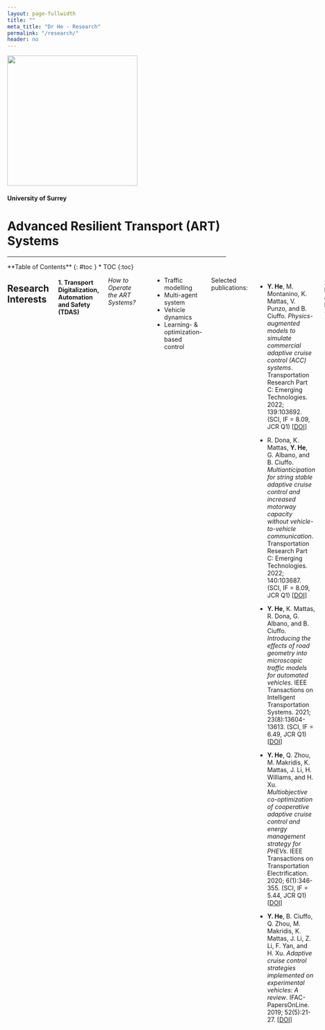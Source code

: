```yaml
---
layout: page-fullwidth
title: ""
meta_title: "Dr He - Research"
permalink: "/research/"
header: no
---
```


<img src="{{ site.urlimg }}surrey_art_600x190.jpg" alt="" width="300">

<h4>University of Surrey</h4>

<h1>Advanced Resilient Transport (ART) Systems</h1>

----

<div class="row">
<div class="medium-4 medium-push-8 columns" markdown="1">
<div class="panel radius" markdown="1">
**Table of Contents**
{: #toc }
*  TOC
{:toc}
</div>
</div><!-- /.medium-4.columns -->

<div class="medium-8 medium-pull-4 columns" markdown="1">

## Research Interests

#### **1. Transport Digitalization, Automation and Safety (TDAS)**

*How to Operate the ART Systems?*

----
- Traffic modelling
- Multi-agent system
- Vehicle dynamics
- Learning- & optimization-based control

Selected publications:
- **Y. He**, M. Montanino, K. Mattas, V. Punzo, and B. Ciuffo. *Physics-augmented models to simulate commercial adaptive cruise control (ACC) systems*. Transportation Research Part C: Emerging Technologies. 2022; 139:103692. (SCI, IF = 8.09, JCR Q1) [<a href="https://doi.org/10.1016/j.trc.2022.103692" target="_blank">DOI</a>]

- R. Dona, K. Mattas, **Y. He**, G. Albano, and B. Ciuffo. *Multianticipation for string stable adaptive cruise control and increased motorway capacity without vehicle-to-vehicle communication*. Transportation Research Part C: Emerging Technologies. 2022; 140:103687. (SCI, IF = 8.09, JCR Q1) [<a href="https://doi.org/10.1016/j.trc.2022.103687" target="_blank">DOI</a>]

- **Y. He**, K. Mattas, R. Dona, G. Albano, and B. Ciuffo. *Introducing the effects of road geometry into microscopic traffic models for automated vehicles*. IEEE Transactions on Intelligent Transportation Systems. 2021; 23(8):13604-13613. (SCI, IF = 6.49, JCR Q1) [<a href="https://doi.org/10.1109/TITS.2021.3126049" target="_blank">DOI</a>]

- **Y. He**, Q. Zhou, M. Makridis, K. Mattas, J. Li, H. Williams, and H. Xu. *Multiobjective co-optimization of cooperative adaptive cruise control and energy management strategy for PHEVs*. IEEE Transactions on Transportation Electrification. 2020; 6(1):346-355. (SCI, IF = 5.44, JCR Q1) [<a href="https://doi.org/10.1109/TTE.2020.2974588" target="_blank">DOI</a>]

- **Y. He**, B. Ciuffo, Q. Zhou, M. Makridis, K. Mattas, J. Li, Z. Li, F. Yan, and H. Xu. *Adaptive cruise control strategies implemented on experimental vehicles: A review*. IFAC-PapersOnLine. 2019; 52(5):21-27. [<a href="https://doi.org/10.1016/j.ifacol.2019.09.004" target="_blank">DOI</a>]

#### **2. Transport Electrification and Decarbonization (TED)**<br>

*How to Fuel the ART Systems?*

----
- Energy/battery management of electrified powertrain
- Renewable fuels
- Multi-objective optimal design

Selected publications:
- **Y. He**, M. Makridis, K. Mattas, G. Fontaras, B. Ciuffo, and H. Xu. *Introducing electrified vehicle dynamics in traffic simulation*. Transportation Research Record. 2020; 2674(9):776-791. (SCI, IF = 1.56, JCR Q3) [<a href="https://doi.org/10.1177/0361198120931842" target="_blank">DOI</a>]

- **Y. He**, C. Wang, Q. Zhou, J. Li, M. Makridis, H. Williams, G. Lu, and H. Xu. *Multiobjective component sizing of a hybrid ethanol-electric vehicle propulsion system*. Applied Energy. 2020; 266:114843. (SCI, IF = 9.75, JCR Q1) [<a href="https://doi.org/10.1016/j.apenergy.2020.114843" target="_blank">DOI</a>]

- Y. Wang, D. Qiu, **Y. He**, Q. Zhou, G. Strbac. *Multi-agent reinforcement learning for electric vehicle decarbonized routing and scheduling*. [Under Review]

- **Y. He**, X. Gao, Y. Qiao, and M. Xu. *Occurrence forms of key ash-forming elements in defatted microalgal biomass*. Fuel. 2017; 200:182-185. (SCI, IF = 6.61, JCR Q1) [<a href="https://doi.org/10.1016/j.fuel.2017.03.044" target="_blank">DOI</a>]

20161201. **Y. He**, D. Yu, T. Lei, W. Lv, and M. Xu. *Chemical looping CO<sub>2</sub>/CH<sub>4</sub> reforming using Fe-based oxygen carrier for syngas production*. CIESC Journal/Huagong Xuebao. 2016; 67(12):5222-5228. [<a href="https://hgxb.cip.com.cn/EN/10.11949/j.issn.0438-1157.20160698" target="_blank">DOI</a>]

#### **3. Geo-Spatiotemporal Sensing and Data Mining (GSDM)**

*How to Monitor the ART Systems?*

----
- Vehicle trajectories & traffic flow
- Vehicle diagnostics 
- Satellite & drone thermal infrared (TIR) imaging

Selected publications:
- B. Ciuffo, K. Mattas, M. Makridis, G. Albano, A. Anesiadou, **Y. He**, S. Josvai, D. Komnos, M. Pataki, S. Vass, and Z. Szalay. *Requiem on the positive effects of commercial adaptive cruise control on motorway traffic and recommendations for future automated driving systems*. Transportation Research Part C: Emerging Technologies. 2021; 130:103305. (SCI, IF = 8.09, JCR Q1) [<a href="https://doi.org/10.1016/j.trc.2021.103305" target="_blank">DOI</a>]

- **Y. He**, M. Makridis, G. Fontaras, K. Mattas, H. Xu, and B. Ciuffo. *The energy impact of adaptive cruise control in real-world highway multiple-car-following scenarios*. European Transport Research Review. 2020; 12(1):1-11. (SCI, IF = 2.42, JCR Q3) [<a href="https://doi.org/10.1186/s12544-020-00406-w" target="_blank">DOI</a>]

- **Y. He**, J. Pan, R. Debnath, R. Bardhan, L. Cullen, M. G. Jenkins, and I. Parry. *Energy mapping of existing building stock in Cambridge – Analysis of data from energy performance certificates (EPCs) and thermal infrared (TIR) images*. [To Be Submitted]


## Research Collaborations
We have collaborated with many public, industrial, and academic groups across the world. Below are some of examples of current and past collaborators that we have worked with:

#### **1. Public Collaborations**
----
<div class="row t30">
    <div class="medium-4 columns">
    <figure>
        <img src="https://securesustain.org/wp-content/uploads/2019/04/Joint-Research-Centre.jpg" alt="">
        <figcaption style="text-align: center"><a href="https://ec.europa.eu/info/departments/joint-research-centre_en" target="_blank">European Commission - Joint Research Centre (JRC)</a></figcaption>
    </figure>
    </div><!-- /.medium-4.columns -->

    <div class="medium-4 columns">
    <figure>
        <img src="https://assets.publishing.service.gov.uk/government/uploads/system/uploads/organisation/logo/31/UKSA_logo_RGB_60pc.jpg" alt="">
        <figcaption style="text-align: center"><a href="https://www.gov.uk/government/organisations/uk-space-agency" target="_blank">UK Space Agency</a></figcaption>
    </figure>
    </div><!-- /.medium-4.columns -->

    <div class="medium-4 columns">
    <figure>
        <!-- <img src="https://www.cambridge.gov.uk/media/6830/ccc-logo-600.png" alt="" width="150" style="display: block;margin-left: auto; margin-right: auto;"> -->
        <img src="https://www.cambridge.gov.uk/media/6830/ccc-logo-600.png" alt="">
        <figcaption style="text-align: center"><a href="https://www.cambridge.gov.uk/" target="_blank">Cambridge City Council</a></figcaption>
    </figure>
    </div><!-- /.medium-4.columns -->
</div><!-- /.row -->

#### **2. Industrial Collaborations**
----
<div class="row t30">
    <div class="medium-4 columns">
    <figure>
        <img src="https://upload.wikimedia.org/wikipedia/commons/9/92/BYD_Brazil_company.png" alt="">
        <figcaption style="text-align: center"><a href="https://www.byd.com/" target="_blank">BYD Auto</a></figcaption>
    </figure>
    </div><!-- /.medium-4.columns -->

    <div class="medium-4 columns">
    <figure>
        <img src="https://www.aimsun.com/wp-content/uploads/2020/03/Aimsun_Vertical_logo.jpg" alt="">
        <figcaption style="text-align: center"><a href="https://www.aimsun.com/" target="_blank">Siemens - Aimsun</a></figcaption>
    </figure>
    </div><!-- /.medium-4.columns -->

    <div class="medium-4 columns">
    <figure>
        <img src="https://media-exp1.licdn.com/dms/image/C560BAQH9BIly8_1USQ/company-logo_200_200/0/1602834122245?e=2147483647&v=beta&t=P9cTdL3WFCn-rcR0HEDnzTvY7YOQOqCyz3QWLimt1Vw" alt="">
        <figcaption style="text-align: center"><a href="https://www.super-sharp.com/" target="_blank">Super-Sharp Space Systems (S4)</a></figcaption>
    </figure>
    </div><!-- /.medium-4.columns -->
</div><!-- /.row -->
<div class="row t30">
    <div class="medium-4 columns">
    <figure>
        <img src="https://www.automotivetestingtechnologyinternational.com/wp-content/uploads/2020/11/C-final-300x90.png" alt="">
        <figcaption style="text-align: center"><a href="https://zalazone.hu/" target="_blank">AVL ZalaZONE Proving Ground</a></figcaption>
    </figure>
    </div><!-- /.medium-4.columns -->
</div><!-- /.row -->

#### **3. Academic Collaborations**
----
<div class="row t30">
    <div class="medium-4 columns">
    <figure>
        <img src="https://www.cam.ac.uk/sites/www.cam.ac.uk/files/inner-images/logo.jpg" alt="">
        <figcaption style="text-align: center"><a href="https://www.cam.ac.uk/" target="_blank">University of Cambridge</a></figcaption>
    </figure>
    </div><!-- /.medium-4.columns -->

    <div class="medium-4 columns">
    <figure>
        <img src="https://integral-info.webspace.tu-dresden.de/cms_integral/wp-content/uploads/TU_Dresden_Logo_blau_HKS41.jpg" alt="">
        <figcaption style="text-align: center"><a href="https://tu-dresden.de/" target="_blank">TU Dresden</a></figcaption>
    </figure>
    </div><!-- /.medium-4.columns -->

    <div class="medium-4 columns">
    <figure>
        <img src="http://stopproject.eu/site/wp-content/uploads/2019/09/1523872538_logo_fedii.jpg" alt="">
        <figcaption style="text-align: center"><a href="http://www.international.unina.it/" target="_blank">University of Naples Federico II</a></figcaption>
    </figure>
    </div><!-- /.medium-4.columns -->
</div><!-- /.row -->

<div class="row t30">
    <div class="medium-4 columns">
    <figure>
        <img src="https://upload.wikimedia.org/wikipedia/commons/thumb/9/99/ETH_Z%C3%BCrich_Logo_black.svg/330px-ETH_Z%C3%BCrich_Logo_black.svg.png" alt="">
        <figcaption style="text-align: center"><a href="https://ethz.ch/en.html" target="_blank">ETH Zurich</a></figcaption>
    </figure>
    </div><!-- /.medium-4.columns -->

    <div class="medium-4 columns">
    <figure>
        <img src="https://www.bme.hu/sites/all/themes/foo/logo.png" alt="">
        <figcaption style="text-align: center"><a href="https://www.bme.hu/?language=en" target="_blank">Budapest University of Technology and Economics</a></figcaption>
    </figure>
    </div><!-- /.medium-4.columns -->

    <div class="medium-4 columns">
    <figure>
        <img src="https://aasalt.co.uk/wp-content/uploads/2016/08/Birmingham_logo.svg_.png" alt="">
        <figcaption style="text-align: center"><a href="https://www.birmingham.ac.uk/" target="_blank">University of Birmingham</a></figcaption>
    </figure>
    </div><!-- /.medium-4.columns -->
</div><!-- /.row -->

<div class="row t30">
    <div class="medium-4 columns">
    <figure>
        <img src="https://upload.wikimedia.org/wikipedia/sco/thumb/d/d1/University_College_London_logo.svg/2560px-University_College_London_logo.svg.png" alt="">
        <figcaption style="text-align: center"><a href="https://www.ucl.ac.uk/" target="_blank">University College London</a></figcaption>
    </figure>
    </div><!-- /.medium-4.columns -->

    <div class="medium-4 columns">
    <figure>
        <img src="https://www.coventry.ac.uk/globalassets/media/global/04-business-section-assets/business-landing-page/logos/coventry-university-logo-landscape4.png" alt="">
        <figcaption style="text-align: center"><a href="https://www.coventry.ac.uk/" target="_blank">Coventry University</a></figcaption>
    </figure>
    </div><!-- /.medium-4.columns -->

    <div class="medium-4 columns">
    <figure>
        <img src="https://www.freelogovectors.net/wp-content/uploads/2019/02/University-of-glasgow-logo-gla.png" alt="">
        <figcaption style="text-align: center"><a href="https://www.gla.ac.uk/" target="_blank">University of Glasgow</a></figcaption>
    </figure>
    </div><!-- /.medium-4.columns -->
</div><!-- /.row -->

<div class="row t30">
    <div class="medium-4 columns">
    <figure>
        <img src="https://upload.wikimedia.org/wikipedia/en/thumb/3/32/Logo_for_Imperial_College_London.svg/542px-Logo_for_Imperial_College_London.svg.png?20080420060455" alt="">
        <figcaption style="text-align: center"><a href="https://www.imperial.ac.uk/" target="_blank">Imperial College London</a></figcaption>
    </figure>
    </div><!-- /.medium-4.columns -->

    <div class="medium-4 columns">
    <figure>
        <img src="https://upload.wikimedia.org/wikipedia/commons/4/42/TUDelft_Logo.png" alt="">
        <figcaption style="text-align: center"><a href="https://www.tudelft.nl/en/" target="_blank">Delft University of Technology</a></figcaption>
    </figure>
    </div><!-- /.medium-4.columns -->

    <div class="medium-4 columns">
    <figure>
        <img src="https://seekvectorlogo.com/wp-content/uploads/2021/11/murdoch-university-vector-logo.png" alt="">
        <figcaption style="text-align: center"><a href="https://www.murdoch.edu.au/" target="_blank">Murdoch University</a></figcaption>
    </figure>
    </div><!-- /.medium-4.columns -->
</div><!-- /.row -->

<div class="row t30">
    <div class="medium-4 columns">
    <figure>
        <img src="https://www.sist.tsinghua.edu.cn/sisten/images/2.png" alt="">
        <figcaption style="text-align: center"><a href="https://www.tsinghua.edu.cn/en/" target="_blank">Tsinghua University</a></figcaption>
    </figure>
    </div><!-- /.medium-4.columns -->

    <div class="medium-4 columns">
    <figure>
        <img src="https://www.chinauniversityjobs.com/wp-content/uploads/2021/09/l%E5%8D%8E%E4%B8%AD%E7%A7%91%E6%8A%80%E5%A4%A7%E5%AD%A6logo-min.jpg" alt="">
        <figcaption style="text-align: center"><a href="http://english.hust.edu.cn/" target="_blank">Huazhong University of Science and Technology</a></figcaption>
    </figure>
    </div><!-- /.medium-4.columns -->

    <div class="medium-4 columns">
    <figure>
        <img src="https://keystoneacademic-res.cloudinary.com/image/upload/q_auto,f_auto,w_743,c_limit/element/11/116691_116626_Wuhan.jpeg" alt="">
        <figcaption style="text-align: center"><a href="http://english.whut.edu.cn/" target="_blank">Wuhan University of Technology</a></figcaption>
    </figure>
    </div><!-- /.medium-4.columns -->
</div><!-- /.row -->

<div class="row t30">
    <div class="medium-4 columns">
    <figure>
        <img src="" alt="">
        <figcaption style="text-align: center"><a href="" target="_blank"></a></figcaption>
    </figure>
    </div><!-- /.medium-4.columns -->

    <div class="medium-4 columns">
    <figure>
        <img src="" alt="">
        <figcaption style="text-align: center"><a href="" target="_blank"></a></figcaption>
    </figure>
    </div><!-- /.medium-4.columns -->

    <div class="medium-4 columns">
    <figure>
        <img src="" alt="">
        <figcaption style="text-align: center"><a href="" target="_blank"></a></figcaption>
    </figure>
    </div><!-- /.medium-4.columns -->
</div><!-- /.row -->

</div><!-- /.medium-8.columns -->